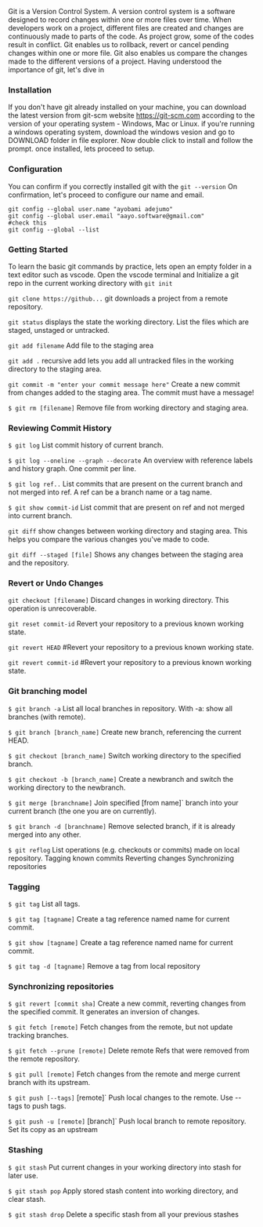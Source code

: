 Git is a Version Control System. A version control system is a software designed to record changes within one or more files over time. 
When developers work on a project, different files are created and changes are continuously made to parts of the code. As project grow, some of the codes result in conflict. Git enables us to rollback, revert or cancel pending changes within one or more file. Git also enables us compare the changes made to the different versions of a project. Having understood the importance of git, let's dive in

### Installation
If you don't have git already installed on your machine, you can download the latest version from git-scm website https://git-scm.com according to the version of your operating system - Windows, Mac or Linux.
if you're running a windows operating system, download the windows vesion and go to DOWNLOAD folder in file explorer.
Now double click to install and follow the prompt. once installed, lets proceed to setup.

### Configuration
You can confirm if you correctly installed git with the `git --version` On confirmation, let's proceed to configure our name and email.
```
git config --global user.name "ayobami adejumo"
git config --global user.email "aayo.software@gmail.com"
#check this 
git config --global --list
```
### Getting Started
To learn the basic git commands by practice, lets open an empty folder in a text editor such as vscode. 
Open the vscode terminal and Initialize a git repo in the current working directory with
`git init`

`git clone https://github...`
git downloads a project from a remote repository.

`git status`
displays the state the working directory. List the files which are staged, unstaged or untracked.

`git add filename`
Add file to the staging area

`git add .`
recursive add lets you add all untracked files in the working directory to the staging area.

`git commit -m "enter your commit message here"`
Create a new commit from changes added to the staging area. The commit must have a message!

`$ git rm [filename]`
Remove file from working directory and staging area.


### Reviewing Commit History

`$ git log`
List commit history of current branch.

`$ git log --oneline --graph --decorate`
An overview with reference labels and history graph. One commit
per line.

`$ git log ref..`
List commits that are present on the current branch and not merged
into ref. A ref can be a branch name or a tag name.

`$ git show commit-id`
List commit that are present on ref and not merged into current
branch.

`git diff`
show changes between working directory and staging area. This helps you compare the various changes you've made to code.

`git diff --staged [file]`
Shows any changes between the staging area and the repository.


### Revert or Undo Changes

`git checkout [filename]`
Discard changes in working directory. This operation is unrecoverable.

`git reset commit-id`
Revert your repository to a previous known working state.

`git revert HEAD`
#Revert your repository to a previous known working state.

`git revert commit-id`
#Revert your repository to a previous known working state.


### Git branching model

`$ git branch -a`
List all local branches in repository. With -a: show all branches (with remote).

`$ git branch [branch_name]`
Create new branch, referencing the current HEAD.

`$ git checkout [branch_name]`
Switch working directory to the specified branch.

`$ git checkout -b [branch_name]`
Create a newbranch and switch the working directory to the newbranch.

`$ git merge [branchname]`
Join specified [from name]` branch into your current branch (the one
you are on currently).

`$ git branch -d [branchname]`
Remove selected branch, if it is already merged into any other.

`$ git reflog`
List operations (e.g. checkouts or commits) made on local repository.
Tagging known commits
Reverting changes
Synchronizing repositories

### Tagging

`$ git tag`
List all tags.

`$ git tag [tagname]`
Create a tag reference named name for current commit.

`$ git show [tagname]`
Create a tag reference named name for current commit.

`$ git tag -d [tagname]`
Remove a tag from local repository

### Synchronizing repositories

`$ git revert [commit sha]`
Create a new commit, reverting changes from the specified commit.
It generates an inversion of changes.

`$ git fetch [remote]`
Fetch changes from the remote, but not update tracking branches.

`$ git fetch --prune [remote]`
Delete remote Refs that were removed from the remote repository.

`$ git pull [remote]`
Fetch changes from the remote and merge current branch with its
upstream.

`$ git push [--tags]` [remote]`
Push local changes to the remote. Use --tags to push tags.

`$ git push -u [remote]` [branch]`
Push local branch to remote repository. Set its copy as an upstream

### Stashing

`$ git stash`
Put current changes in your working directory into stash for later use.

`$ git stash pop`
Apply stored stash content into working directory, and clear stash.

`$ git stash drop`
Delete a specific stash from all your previous stashes